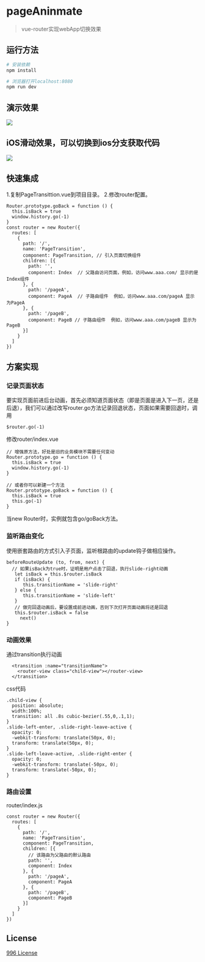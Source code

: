 # pageAninmate

> vue-router实现webApp切换效果

## 运行方法

``` bash
# 安装依赖
npm install

# 浏览器打开localhost:8080
npm run dev

```

## 演示效果
![](pageAnimate.gif)

## iOS滑动效果，可以切换到ios分支获取代码
![](ios_animate.gif)

## 快速集成
1.复制PageTransittion.vue到项目目录。
2.修改router配置。
```
Router.prototype.goBack = function () {
  this.isBack = true
  window.history.go(-1)
}
const router = new Router({
  routes: [
    {
      path: '/',
      name: 'PageTransition',
      component: PageTransition, // 引入页面切换组件
      children: [{
        path: '',
        component: Index  // 父路由访问页面，例如，访问www.aaa.com/ 显示的是Index组件
      }, {
        path: '/pageA',
        component: PageA  // 子路由组件  例如，访问www.aaa.com/pageA 显示为PageA
      }, {
        path: '/pageB',
        component: PageB // 子路由组件  例如，访问www.aaa.com/pageB 显示为PageB
      }]
    }
  ]
})
```

## 方案实现
### 记录页面状态
要实现页面前进后台动画，首先必须知道页面状态（即是页面是进入下一页，还是后退），我们可以通过改写router.go方法记录回退状态，页面如果需要回退时，调用
```
$router.go(-1)
```

修改router/index.vue
```
// 增强原方法，好处是旧的业务模块不需要任何变动
Router.prototype.go = function () {
  this.isBack = true
  window.history.go(-1)
}

// 或者你可以新建一个方法
Router.prototype.goBack = function () {
  this.isBack = true
  this.go(-1)
}
```
当new Router时，实例就包含go/goBack方法。

### 监听路由变化
使用嵌套路由的方式引入子页面，监听根路由的update钩子做相应操作。
```
beforeRouteUpdate (to, from, next) {
  // 如果isBack为true时，证明是用户点击了回退，执行slide-right动画
   let isBack = this.$router.isBack
   if (isBack) {
      this.transitionName = 'slide-right'
   } else {
      this.transitionName = 'slide-left'
   }
   // 做完回退动画后，要设置成前进动画，否则下次打开页面动画将还是回退
   this.$router.isBack = false
     next()
}
```
### 动画效果
通过transition执行动画
```
  <transition :name="transitionName">
    <router-view class="child-view"></router-view>
  </transition>
```
css代码
```
.child-view {
  position: absolute;
  width:100%;
  transition: all .8s cubic-bezier(.55,0,.1,1);
}
.slide-left-enter, .slide-right-leave-active {
  opacity: 0;
  -webkit-transform: translate(50px, 0);
  transform: translate(50px, 0);
}
.slide-left-leave-active, .slide-right-enter {
  opacity: 0;
  -webkit-transform: translate(-50px, 0);
  transform: translate(-50px, 0);
}
```

### 路由设置
router/index.js
```
const router = new Router({
  routes: [
    {
      path: '/',
      name: 'PageTransition',
      component: PageTransition,
      children: [{
        // 该路由为父路由的默认路由
        path: '',
        component: Index
      }, {
        path: '/pageA',
        component: PageA
      }, {
        path: '/pageB',
        component: PageB
      }]
    }
  ]
})
```


## License

[996 License](https://github.com/zhengguorong/pageAinimate/blob/master/LICENSE)



